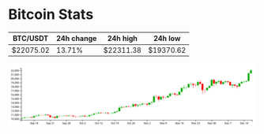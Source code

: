# Bitcoin Stats

BTC/USDT|24h change|24h high|24h low|
|---|---|---|---|
|$22075.02|13.71%|$22311.38|$19370.62|

<img src="./chart.svg">
